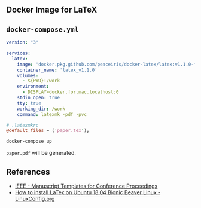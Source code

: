 ## Docker Image for LaTeX



## `docker-compose.yml`

```yaml
version: "3"

services:
  latex:
    image: 'docker.pkg.github.com/peaceiris/docker-latex/latex:v1.1.0-full'
    container_name: 'latex_v1.1.0'
    volumes:
      - ${PWD}:/work
    environment:
      - DISPLAY=docker.for.mac.localhost:0
    stdin_open: true
    tty: true
    working_dir: /work
    command: latexmk -pdf -pvc
```

```perl
# .latexmkrc
@default_files = ('paper.tex');
```

```sh
docker-compose up
```

`paper.pdf` will be generated.



## References

- [IEEE - Manuscript Templates for Conference Proceedings](https://www.ieee.org/conferences/publishing/templates.html)
- [How to install LaTex on Ubuntu 18.04 Bionic Beaver Linux - LinuxConfig.org](https://linuxconfig.org/how-to-install-latex-on-ubuntu-18-04-bionic-beaver-linux)
